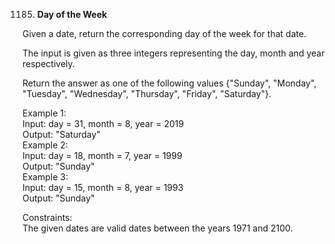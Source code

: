 1185. **Day of the Week**

Given a date, return the corresponding day of the week for that date.<br>

The input is given as three integers representing the day, month and year respectively.<br>

Return the answer as one of the following values {"Sunday", "Monday", "Tuesday", "Wednesday", "Thursday", "Friday", "Saturday"}.<br>

Example 1:<br>
Input: day = 31, month = 8, year = 2019<br>
Output: "Saturday"<br>
Example 2:<br>
Input: day = 18, month = 7, year = 1999<br>
Output: "Sunday"<br>
Example 3:<br>
Input: day = 15, month = 8, year = 1993<br>
Output: "Sunday"<br>

Constraints:<br>
The given dates are valid dates between the years 1971 and 2100.
